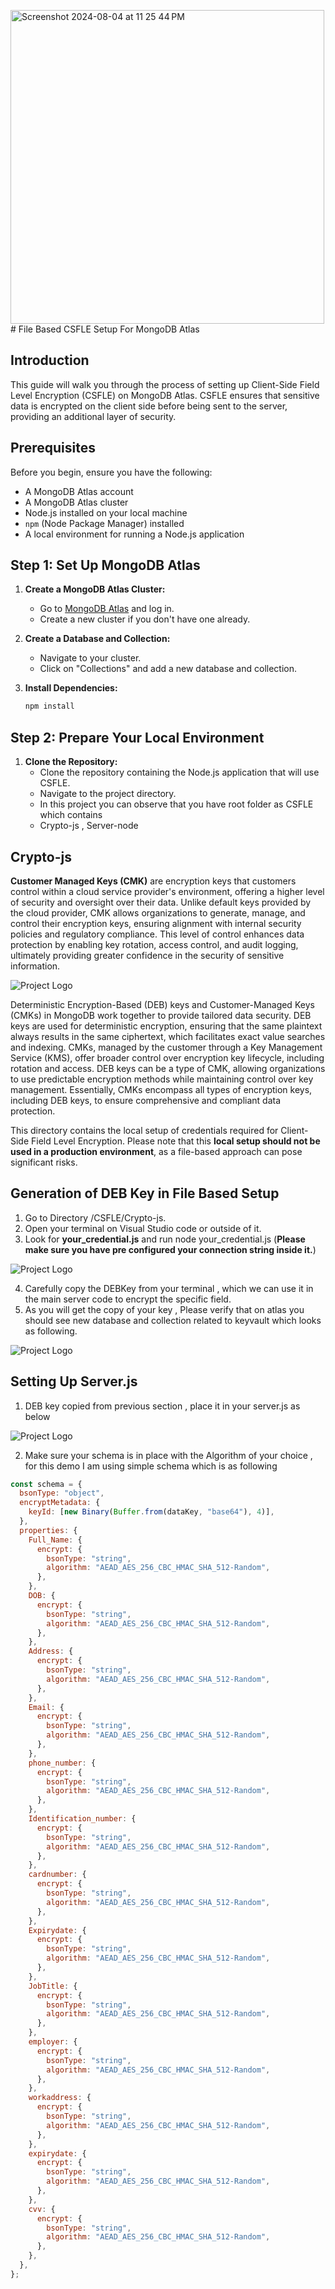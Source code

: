 <img width="502" alt="Screenshot 2024-08-04 at 11 25 44 PM" src="https://github.com/user-attachments/assets/3a339184-8849-4f19-a7b8-b4a7f546901c"># File Based CSFLE Setup For MongoDB Atlas

## Introduction

This guide will walk you through the process of setting up Client-Side Field Level Encryption (CSFLE) on MongoDB Atlas. CSFLE ensures that sensitive data is encrypted on the client side before being sent to the server, providing an additional layer of security.

## Prerequisites

Before you begin, ensure you have the following:

- A MongoDB Atlas account
- A MongoDB Atlas cluster
- Node.js installed on your local machine
- `npm` (Node Package Manager) installed
- A local environment for running a Node.js application

## Step 1: Set Up MongoDB Atlas

1. **Create a MongoDB Atlas Cluster:**
   - Go to [MongoDB Atlas](https://www.mongodb.com/cloud/atlas) and log in.
   - Create a new cluster if you don't have one already.

2. **Create a Database and Collection:**
   - Navigate to your cluster.
   - Click on "Collections" and add a new database and collection.
  
3. **Install Dependencies:**
   ```bash
   npm install


## Step 2: Prepare Your Local Environment

1. **Clone the Repository:**
   - Clone the repository containing the Node.js application that will use CSFLE.
   - Navigate to the project directory.
   - In this project you can observe that you have root folder as CSFLE which contains
   -    Crypto-js , Server-node
  

## Crypto-js

**Customer Managed Keys (CMK)** are encryption keys that customers control within a cloud service provider's environment, offering a higher level of security and oversight over their data. Unlike default keys provided by the cloud provider, CMK allows organizations to generate, manage, and control their encryption keys, ensuring alignment with internal security policies and regulatory compliance. This level of control enhances data protection by enabling key rotation, access control, and audit logging, ultimately providing greater confidence in the security of sensitive information.

![Project Logo](images/CSFLE.jpg)

Deterministic Encryption-Based (DEB) keys and Customer-Managed Keys (CMKs) in MongoDB work together to provide tailored data security. DEB keys are used for deterministic encryption, ensuring that the same plaintext always results in the same ciphertext, which facilitates exact value searches and indexing. CMKs, managed by the customer through a Key Management Service (KMS), offer broader control over encryption key lifecycle, including rotation and access. DEB keys can be a type of CMK, allowing organizations to use predictable encryption methods while maintaining control over key management. Essentially, CMKs encompass all types of encryption keys, including DEB keys, to ensure comprehensive and compliant data protection.




This directory contains the local setup of credentials required for Client-Side Field Level Encryption. Please note that this **local setup should not be used in a production  environment**, as a file-based approach can pose significant risks.  

## Generation of DEB Key in File Based Setup

1. Go to Directory /CSFLE/Crypto-js.
2. Open your terminal on Visual Studio code or outside of it.
3. Look for **your_credential.js** and run node your_credential.js (**Please make sure you have pre configured your connection string inside it.**)

![Project Logo](images/DEBK.jpg)

4. Carefully copy the DEBKey from your terminal , which we can use it in the main server code to encrypt the specific field.
5. As you will get the copy of your key , Please verify that on atlas you should see new database and collection related to keyvault which looks as following.

![Project Logo](images/Atlas.png)
 

## Setting Up Server.js

1. DEB key copied from previous section , place it in your server.js as below
 
![Project Logo](images/DEBKey.png)

2. Make sure your schema is in place with the Algorithm of your choice , for this demo I am using simple schema which is as following

```javascript 
const schema = {
  bsonType: "object",
  encryptMetadata: {
    keyId: [new Binary(Buffer.from(dataKey, "base64"), 4)],
  },
  properties: {
    Full_Name: {
      encrypt: {
        bsonType: "string",
        algorithm: "AEAD_AES_256_CBC_HMAC_SHA_512-Random",
      },
    },
    DOB: {
      encrypt: {
        bsonType: "string",
        algorithm: "AEAD_AES_256_CBC_HMAC_SHA_512-Random",
      },
    },
    Address: {
      encrypt: {
        bsonType: "string",
        algorithm: "AEAD_AES_256_CBC_HMAC_SHA_512-Random",
      },
    },
    Email: {
      encrypt: {
        bsonType: "string",
        algorithm: "AEAD_AES_256_CBC_HMAC_SHA_512-Random",
      },
    },
    phone_number: {
      encrypt: {
        bsonType: "string",
        algorithm: "AEAD_AES_256_CBC_HMAC_SHA_512-Random",
      },
    },
    Identification_number: {
      encrypt: {
        bsonType: "string",
        algorithm: "AEAD_AES_256_CBC_HMAC_SHA_512-Random",
      },
    },
    cardnumber: {
      encrypt: {
        bsonType: "string",
        algorithm: "AEAD_AES_256_CBC_HMAC_SHA_512-Random",
      },
    },
    Expirydate: {
      encrypt: {
        bsonType: "string",
        algorithm: "AEAD_AES_256_CBC_HMAC_SHA_512-Random",
      },
    },
    JobTitle: {
      encrypt: {
        bsonType: "string",
        algorithm: "AEAD_AES_256_CBC_HMAC_SHA_512-Random",
      },
    },
    employer: {
      encrypt: {
        bsonType: "string",
        algorithm: "AEAD_AES_256_CBC_HMAC_SHA_512-Random",
      },
    },
    workaddress: {
      encrypt: {
        bsonType: "string",
        algorithm: "AEAD_AES_256_CBC_HMAC_SHA_512-Random",
      },
    },
    expirydate: {
      encrypt: {
        bsonType: "string",
        algorithm: "AEAD_AES_256_CBC_HMAC_SHA_512-Random",
      },
    },
    cvv: {
      encrypt: {
        bsonType: "string",
        algorithm: "AEAD_AES_256_CBC_HMAC_SHA_512-Random",
      },
    },
  },
};


